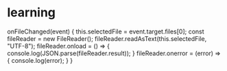 # learning


onFileChanged(event) {
  this.selectedFile = event.target.files[0];
  const fileReader = new FileReader();
  fileReader.readAsText(this.selectedFile, "UTF-8");
  fileReader.onload = () => {
   console.log(JSON.parse(fileReader.result));
  }
  fileReader.onerror = (error) => {
    console.log(error);
  }
}
